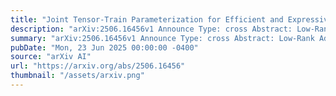 ```yaml
---
title: "Joint Tensor-Train Parameterization for Efficient and Expressive Low-Rank Adaptation"
description: "arXiv:2506.16456v1 Announce Type: cross Abstract: Low-Rank Adaptation (LoRA) is widely recognized for its parameter-efficient fine-tuning of large-scale neural models. However, standard LoRA independently optimizes low-rank matrices, which inherently limits its expressivity and generalization capabilities. While classical tensor-train (TT) decomposition can be separately employed on individual LoRA matrices, this work demonstrates that the classical TT-based approach neither significantly improves parameter efficiency nor achieves substantial performance gains. This paper proposes TensorGuide, a novel tensor-train-guided adaptation framework to overcome these limitations. TensorGuide generates two correlated low-rank LoRA matrices through a unified TT structure driven by controlled Gaussian noise. The resulting joint TT representation inherently provides structured, low-rank adaptations, significantly enhancing expressivity, generalization, and parameter efficiency without increasing the number of trainable parameters. Theoretically, we justify these improvements through neural tangent kernel analyses, demonstrating superior optimization dynamics and enhanced generalization. Extensive experiments on quantum dot classification and GPT-2 fine-tuning benchmarks demonstrate that TensorGuide-based LoRA consistently outperforms standard LoRA and TT-LoRA, achieving improved accuracy and scalability with fewer parameters."
summary: "arXiv:2506.16456v1 Announce Type: cross Abstract: Low-Rank Adaptation (LoRA) is widely recognized for its parameter-efficient fine-tuning of large-scale neural models. However, standard LoRA independently optimizes low-rank matrices, which inherently limits its expressivity and generalization capabilities. While classical tensor-train (TT) decomposition can be separately employed on individual LoRA matrices, this work demonstrates that the classical TT-based approach neither significantly improves parameter efficiency nor achieves substantial performance gains. This paper proposes TensorGuide, a novel tensor-train-guided adaptation framework to overcome these limitations. TensorGuide generates two correlated low-rank LoRA matrices through a unified TT structure driven by controlled Gaussian noise. The resulting joint TT representation inherently provides structured, low-rank adaptations, significantly enhancing expressivity, generalization, and parameter efficiency without increasing the number of trainable parameters. Theoretically, we justify these improvements through neural tangent kernel analyses, demonstrating superior optimization dynamics and enhanced generalization. Extensive experiments on quantum dot classification and GPT-2 fine-tuning benchmarks demonstrate that TensorGuide-based LoRA consistently outperforms standard LoRA and TT-LoRA, achieving improved accuracy and scalability with fewer parameters."
pubDate: "Mon, 23 Jun 2025 00:00:00 -0400"
source: "arXiv AI"
url: "https://arxiv.org/abs/2506.16456"
thumbnail: "/assets/arxiv.png"
---
```


